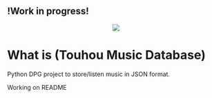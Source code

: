 <h2>!Work in progress!</h2>
<b></b>
<p align="center"><img src="https://cdn.discordapp.com/attachments/839837396845330474/987401586177347654/TohoMusicDatabase.png" /></p>

# What is (Touhou Music Database)
Python DPG project to store/listen music in JSON format.

Working on README
